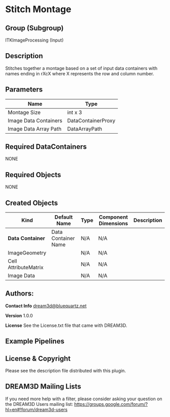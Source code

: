 # Stitch Montage #

## Group (Subgroup) ##

ITKImageProcessing (Input)


## Description ##

Stitches together a montage based on a set of input data containers with names ending in rXcX where X represents the row and column number.

## Parameters ##

| Name             |  Type  |
|------------------|--------|
| Montage Size | int x 3 |
| Image Data Containers | DataContainerProxy |
| Image Data Array Path | DataArrayPath |

## Required DataContainers ##

NONE

## Required Objects ##

NONE

## Created Objects ##

| Kind | Default Name | Type | Component Dimensions | Description |
|------|--------------|------|----------------------|-------------|
| **Data Container** | Data Container Name | N/A | N/A |  |
| ImageGeometry |  | N/A | N/A |  |
| Cell AttributeMatrix |  | N/A | N/A |  |
| Image Data |  | N/A | N/A |  |


## Authors: ##

**Contact Info** dream3d@bluequartz.net

**Version** 1.0.0

**License**  See the License.txt file that came with DREAM3D.

## Example Pipelines ##



## License & Copyright ##

Please see the description file distributed with this plugin.

## DREAM3D Mailing Lists ##

If you need more help with a filter, please consider asking your question on the DREAM3D Users mailing list:
https://groups.google.com/forum/?hl=en#!forum/dream3d-users

